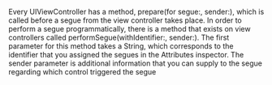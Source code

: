 Every UIViewController has a method, prepare(for segue:, sender:), which is called before a segue from the view controller takes place. 
In order to perform a segue programmatically, there is a method that exists on view controllers called performSegue(withIdentifier:, sender:). The first parameter for this method takes a String, which corresponds to the identifier that you assigned the segues in the Attributes inspector. The sender parameter is additional information that you can supply to the segue regarding which control triggered the segue
